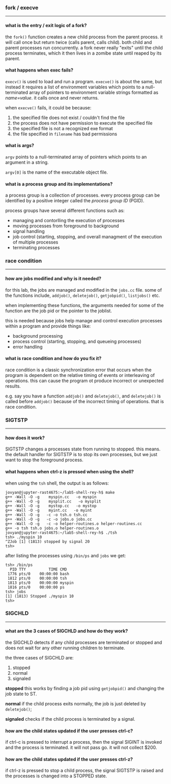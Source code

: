 ### fork / execve
---

#### what is the entry / exit logic of a fork?

the `fork()` function creates a new child process from the parent process. it will call once but return twice (calls parent, calls child). both child and parent processes run concurrently. a fork never really "exits" until the child process terminates, which it then lives in a zomibe state until reaped by its parent.


#### what happens when exec fails?

`execv()` is used to load and run a program. `execve()` is about the same, but instead it requires a list of environment variables which points to a null-terminated array of pointers to environment variable strings formatted as *name=value*. it calls once and never returns.

when `execve()` fails, it could be because:
1. the specified file does not exist / couldn't find the file
2. the process does not have permission to execute the specified file
3. the specified file is not a recognized exe format
4. the file specified in `filename` has bad permissions


#### what is args?

`argv` points to a null-terminated array of pointers which points to an argument in a string.

`argv[0]` is the name of the executable object file.


#### what is a process group and its implementations?

a process group is a collection of processes. every process group can be identified by a positive integer called the *process group ID* (PGID).

process groups have several different functions such as:
* managing and contorlling the execution of processes
* moving processes from foreground to background
* signal handling
* job control (starting, stopping, and overall managment of the execution of multiple processes
* terminating processes


### race condition
---

#### how are jobs modified and why is it needed?

for this lab, the jobs are managed and modified in the `jobs.cc` file. some of the functions include, `addjob()`, `deletejob()`, `getjobpid()`, `listjobs()` etc.

when implementing these functions, the arguments needed for some of the function are the job pid or the pointer to the joblist.

this is needed because jobs help manage and control execution processes within a program and provide things like:
* background processing
* process control (starting, stopping, and queueing processes)
* error handling


#### what is race condition and how do you fix it?

race condition is a classic synchronization error that occurs when the program is dependent on the relative timing of events or interleaving of operations. this can cause the program ot produce incorrect or unexpected results.

e.g. say you have a function `addjob()` and `deletejob()`, and `deletejob()` is called before `addjob()` because of the incorrect timing of operations. that is race condition.


### SIGTSTP
---


#### how does it work?

SIGTSTP changes a processes state from running to stopped. this means. the default handler for SIGTSTP is to stop its own processes, but we just want to stop the foreground process.


#### what happens when ctrl-z is pressed when using the shell?

when using the `tsh` shell, the output is as follows:

```
jovyan@jupyter-rast4675:~/lab5-shell-rey-h$ make
g++ -Wall -O -g    myspin.cc   -o myspin
g++ -Wall -O -g    mysplit.cc   -o mysplit
g++ -Wall -O -g    mystop.cc   -o mystop
g++ -Wall -O -g    myint.cc   -o myint
g++ -Wall -O -g   -c -o tsh.o tsh.cc
g++ -Wall -O -g   -c -o jobs.o jobs.cc
g++ -Wall -O -g   -c -o helper-routines.o helper-routines.cc
g++ -o tsh tsh.o jobs.o helper-routines.o
jovyan@jupyter-rast4675:~/lab5-shell-rey-h$ ./tsh
tsh> ./myspin 10 
^ZJob [1] (1813) stopped by signal 20
tsh> 
```

after listing the processes using `/bin/ps` and `jobs` we get:
```
tsh> /bin/ps
  PID TTY          TIME CMD
 1776 pts/0    00:00:00 bash
 1812 pts/0    00:00:00 tsh
 1813 pts/0    00:00:00 myspin
 1816 pts/0    00:00:00 ps
tsh> jobs
[1] (1813) Stopped ./myspin 10
tsh> 
```


### SIGCHLD
---


#### what are the 3 cases of SIGCHLD and how do they work?

the SIGCHLD detects if any child processes are terminated or stopped and does not wait for any other running children to terminate.

the three cases of SIGCHLD are:
1. stopped
2. normal
3. signaled

**stopped**
this works by finding a job pid using `getjobpid()` and changing the job state to ST.

**normal**
if the child process exits normally, the job is just deleted by `deletejob()`;

**signaled**
checks if the child process is terminated by a signal.


#### how are the child states updated if the user presses ctrl-c?

if ctrl-c is pressed to interrupt a process, then the signal SIGINT is invoked and the process is terminated. it will not pass go. it will not collect $200.


#### how are the child states updated if the user presses ctrl-z?

if ctrl-z is pressed to stop a child process, the signal SIGTSTP is raised and the processes is changed into a STOPPED state.